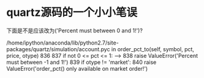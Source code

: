# quartz源码的一个小小笔误

下面是不是应该改为('Percent must between 0 and 1!')?

/home/ipython/anaconda/lib/python2.7/site-packages/quartz/simulation/account.pyc in order_pct_to(self, symbol, pct, price, otype)
    836 
    837         if not 0 &lt;= pct &lt;= 1:
--&gt; 838             raise ValueError('Percent must between -1 and 1!')
    839         if otype != 'market':
    840             raise ValueError('order_pct() only available on market order!')